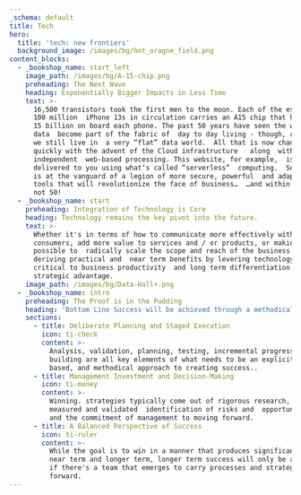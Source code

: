 ```yaml
---
_schema: default
title: Tech
hero:
  title: 'tech: new frontiers'
  background_image: /images/bg/hot_oragne_field.png
content_blocks:
  - _bookshop_name: start_left
    image_path: /images/bg/A-15-chip.png
    preheading: The Next Wave
    heading: Exponentially Bigger Impacts in Less Time
    text: >-
      16,500 transistors took the first men to the moon. Each of the estimated
      100 million  iPhone 13s in circulation carries an A15 chip that has over
      15 billion on board each phone. The past 50 years have seen the world of
      data  become part of the fabric of  day to day living - though, curiously,
      we still live in  a very “flat” data world.  All that is now changing
      quickly with the advent of the Cloud infrastructure   along  with hardware
      independent  web-based processing. This website, for example,  is being
      delivered to you using what’s called “serverless”  computing.  Serverless
      is at the vanguard of a legion of more secure, powerful  and adaptable 
      tools that will revolutionize the face of business…  …and within 10 years,
      not 50!
  - _bookshop_name: start
    preheading: Integration of Technology is Core
    heading: Technology remains the key pivot into the future.
    text: >-
      Whether it's in terms of how to communicate more effectively with
      consumers, add more value to services and / or products, or making it
      possible to  radically scale the scope and reach of the business -
      deriving practical and  near term benefits by levering technology is
      critical to business productivity  and long term differentiation and
      strategic advantage.
    image_path: /images/bg/Data-Hall+.png
  - _bookshop_name: intro
    preheading: The Proof is in the Pudding
    heading: 'Bottom Line Success will be achieved through a methodical approach '
    sections:
      - title: Deliberate Planning and Staged Execution
        icon: ti-check
        content: >-
          Analysis, validation, planning, testing, incremental progress and team
          building are all key elements of what needs to be an explicit, fact
          based, and methodical approach to creating success.. 
      - title: Management Investment and Decision-Making
        icon: ti-money
        content: >-
          Winning. strategies typically come out of rigorous research,  careful,
          measured and validated  identification of risks and  opportunities,
          and the commitment of management to moving forward.
      - title: A Balanced Perspective of Success
        icon: ti-ruler
        content: >-
          While the goal is to win in a manner that produces significant gains
          near term and longer term, longer term success will only be achieved
          if there's a team that emerges to carry processes and strategies
          forward.
---
```


